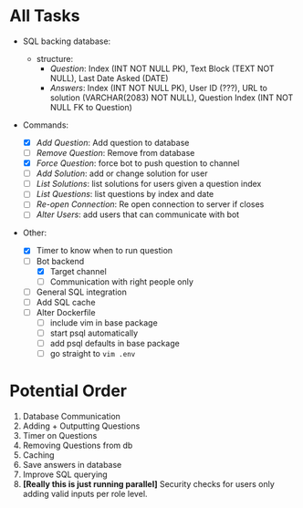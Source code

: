 # All Tasks
- SQL backing database:
    - structure: 
        - *Question*: Index (INT NOT NULL PK), Text Block (TEXT NOT NULL), Last Date Asked (DATE)
        - *Answers*: Index (INT NOT NULL PK), User ID (???), URL to solution (VARCHAR(2083) NOT NULL), Question Index (INT NOT NULL FK to Question)

- Commands:
    - [x] *Add Question*: Add question to database
    - [ ] *Remove Question*: Remove from database
    - [x] *Force Question*: force bot to push question to channel
    - [ ] *Add Solution*: add or change solution for user
    - [ ] *List Solutions*: list solutions for users given a question index
    - [ ] *List Questions*: list questions by index and date
    - [ ] *Re-open Connection*: Re open connection to server if closes
    - [ ] *Alter Users*: add users that can communicate with bot

- Other:
    - [x] Timer to know when to run question
    - [ ] Bot backend
        - [x] Target channel
        - [ ] Communication with right people only
    - [ ] General SQL integration
    - [ ] Add SQL cache
    - [ ] Alter Dockerfile
        - [ ] include vim in base package
        - [ ] start psql automatically
        - [ ] add psql defaults in base package
        - [ ] go straight to `vim .env`
    
# Potential Order
1. Database Communication
2. Adding + Outputting Questions
3. Timer on Questions
4. Removing Questions from db
5. Caching 
6. Save answers in database
7. Improve SQL querying
8. **[Really this is just running parallel]** Security checks for users only adding valid inputs per role level.
    